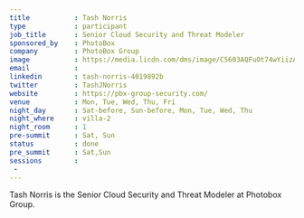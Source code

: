 ```yaml
---
title           : Tash Norris
type            : participant
job_title       : Senior Cloud Security and Threat Modeler
sponsored_by    : PhotoBox
company         : PhotoBox Group
image           : https://media.licdn.com/dms/image/C5603AQFuOt74wYiizA/profile-displayphoto-shrink_800_800/0?e=1554940800&v=beta&t=jZi2JcvWxwZP4c88nLTrcL6YD75UPIf77fBKTLxafY4
email           : 
linkedin        : tash-norris-4019892b
twitter         : TashJNorris
website         : https://pbx-group-security.com/
venue           : Mon, Tue, Wed, Thu, Fri
night_day       : Sat-before, Sun-before, Mon, Tue, Wed, Thu
night_where     : villa-2
night_room      : 1
pre-summit      : Sat, Sun
status          : done
pre_summit      : Sat,Sun
sessions        :
 - 
---
```



Tash Norris is the Senior Cloud Security and Threat Modeler at Photobox Group.
